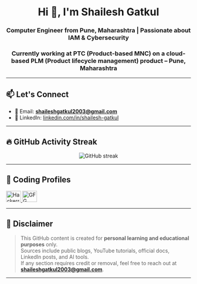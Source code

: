 <h1 align="center"> Hi 👋, I'm Shailesh Gatkul</h1>
<h3 align="center"> Computer Engineer from Pune, Maharashtra | Passionate about IAM & Cybersecurity</h3>
<h3 align="center">Currently working at PTC (Product-based MNC) on a cloud-based PLM (Product lifecycle management) product – Pune, Maharashtra</h3>


---

## 📫 Let's Connect

- 📧 Email: **shaileshgatkul2003@gmail.com**  
- 💼 LinkedIn: [linkedin.com/in/shailesh-gatkul](https://www.linkedin.com/in/shailesh-gatkul/)

---

## 🔥 GitHub Activity Streak

<p align="center">
  <img src="https://streak-stats.demolab.com?user=shailesh161&hide_total_contributions=true&hide_border=true&theme=highcontrast&ring=ff8c00&fire=ff8c00" alt="GitHub streak" />
</p>


---

## 🧩 Coding Profiles

<p align="left">
  <a href="https://www.hackerrank.com/profile/shaileshgatkul21" target="blank">
    <img src="https://raw.githubusercontent.com/rahuldkjain/github-profile-readme-generator/master/src/images/icons/Social/hackerrank.svg" alt="Hackerrank" height="30" width="40" />
  </a>
  <a href="https://auth.geeksforgeeks.org/user/shaileshgatkul13" target="blank">
    <img src="https://raw.githubusercontent.com/rahuldkjain/github-profile-readme-generator/master/src/images/icons/Social/geeks-for-geeks.svg" alt="GFG" height="30" width="40" />
  </a>
</p>


---


## 📌 Disclaimer

> This GitHub content is created for **personal learning and educational purposes** only.  
> Sources include public blogs, YouTube tutorials, official docs, LinkedIn posts, and AI tools.  
> If any section requires credit or removal, feel free to reach out at **shaileshgatkul2003@gmail.com**.

---

